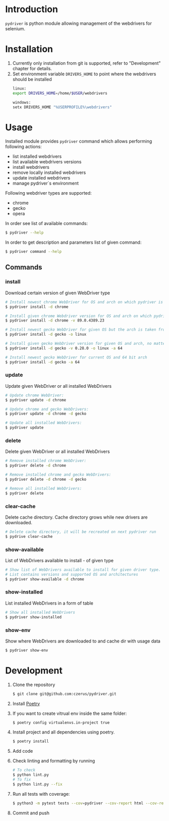 # Introduction
`pydriver` is python module allowing management of the webdrivers for selenium.

# Installation
1. Currently only installation from git is supported, refer to "Development" chapter for details.
2. Set environment variable `DRIVERS_HOME` to point where the webdrivers should be installed
   ```bash
   linux:
   export DRIVERS_HOME=/home/$USER/webdrivers
   
   windows:
   setx DRIVERS_HOME "%USERPROFILE%\webdrivers"
   ```

# Usage
Installed module provides `pydriver` command which allows performing following actions:
* list installed webdrivers
* list available webdrivers versions
* install webdrivers
* remove locally installed webdrivers
* update installed webdrivers
* manage pydriver`s environment

Following webdriver types are supported:
* chrome
* gecko
* opera

In order see list of available commands:
```bash
$ pydriver --help
```

In order to get description and parameters list of given command:
```bash
$ pydriver command --help
```

## Commands
### install
Download certain version of given WebDriver type

```bash
# Install newest chrome WebDriver for OS and arch on which pydriver is run:
$ pydriver install -d chrome

# Install given chrome Webdriver version for OS and arch on which pydriver is run:
$ pydriver install -d chrome -v 89.0.4389.23

# Install newest gecko WebDriver for given OS but the arch is taken from current OS:
$ pydriver install -d gecko -o linux

# Install given gecko WebDriver version for given OS and arch, no matter the current OS
$ pydriver install -d gecko -v 0.28.0 -o linux -a 64

# Install newest gecko WebDriver for current OS and 64 bit arch
$ pydriver install -d gecko -a 64
```

### update
Update given WebDriver or all installed WebDrivers
```bash
# Update chrome WebDriver:
$ pydriver update -d chrome

# Update chrome and gecko WebDrivers:
$ pydriver update -d chrome -d gecko

# Update all installed WebDrivers:
$ pydriver update
```

### delete
Delete given WebDriver or all installed WebDrivers

```bash
# Remove installed chrome WebDriver:
$ pydriver delete -d chrome

# Remove installed chrome and gecko WebDrivers:
$ pydriver delete -d chrome -d gecko

# Remove all installed WebDrivers:
$ pydriver delete
```

### clear-cache
Delete cache directory. Cache directory grows while new drivers are downloaded.

```bash
# Delete cache directory, it will be recreated on next pydriver run
$ pydrive clear-cache
```

### show-available
List of WebDrivers available to install - of given type

```bash
# Show list of WebDrivers available to install for given driver type.
# List contains versions and supported OS and architectures
$ pydriver show-available -d chrome
```

### show-installed
 List installed WebDrivers in a form of table

```bash
# Show all installed WebDrivers
$ pydriver show-installed
```

### show-env
Show where WebDrivers are downloaded to and cache dir with usage data

```bash
$ pydriver show-env
```

# Development
1. Clone the repository
    ```bash
    $ git clone git@github.com:czerus/pydriver.git
    ``` 

2. Install [Poetry](https://python-poetry.org/docs/#installation)
3. If you want to create vitrual env inside the same folder:
    ```bash
    $ poetry config virtualenvs.in-project true
    ```
4. Install project and all dependencies using poetry.
    ```bash
   $ poetry install
   ```
   
5. Add code
6. Check linting and formatting by running
    ```bash
    # To check 
    $ python lint.py
    # To fix
    $ python lint.py --fix    
    ```
7. Run all tests with coverage:
   ```bash
   $ python3 -m pytest tests --cov=pydriver --cov-report html --cov-report term -vv
   ```
6. Commit and push
